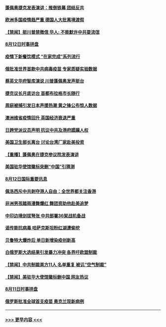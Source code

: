 #### [蓬佩奥捷克发表演讲：推倒铁幕 团结反共](../pages/prog202/a102916925.md?t=08131051) 
#### [欧洲多国疫情趋严重 德国人大批离境渡假](../pages/prog202/a102916706.md?t=08131051) 
#### [【禁闻】挺川普禁微信 华人: 不能默许中共耍流氓](../pages/prog202/a102916843.md?t=08131051) 
#### [8月12日时事拼盘](../pages/prog202/a102916767.md?t=08131051) 
#### [疫情下新餐饮模式 “在家完成”系列流行](../pages/prog202/a102916764.md?t=08131051) 
#### [俄批准世界首款中共病毒疫苗 专家质疑实验数据](../pages/prog202/a102916536.md?t=08131051) 
#### [蔡英文华府智库演说 川普蓬佩奥发声挺台](../pages/prog202/a102916749.md?t=08131051) 
#### [捷克议长月底访台 首都布拉格市长随行](../pages/prog202/a102916689.md?t=08131051) 
#### [周庭被捕引发日本声援热潮 黄之锋公布惊人数据](../pages/prog202/a102916582.md?t=08131051) 
#### [澳洲维省疫情回升 英国经济衰退严重](../pages/prog202/a102916584.md?t=08131051) 
#### [日跨党派议员声明 抗议中共及港府蹂躏人权](../pages/prog202/a102916575.md?t=08131051) 
#### [美国卫生部长离台 讨论台湾厂家赴美投资](../pages/prog202/a102916541.md?t=08131051) 
#### [【重播】蓬佩奥在捷克参议院发表演讲](../pages/prog202/a102916500.md?t=08131051) 
#### [美国驻华使馆徽标突删“中国”引猜测](../pages/prog202/a102916457.md?t=08131051) 
#### [8月12日国际重要讯息](../pages/prog202/a102916349.md?t=08131051) 
#### [佩洛西斥中共剥夺港人自由：全世界都关注香港](../pages/prog202/a102916290.md?t=08131051) 
#### [非洲男孩踏雨漫舞爆红 舞团资助他赴美追梦](../pages/prog202/a102916271.md?t=08131051) 
#### [中印边境剑拔弩张 中共部署36架战机备战](../pages/prog202/a102916158.md?t=08131051) 
#### [谣传能抗病毒 哈萨克斯坦粉红湖遭偷挖](../pages/prog202/a102916156.md?t=08131051) 
#### [贝鲁特大爆炸后 单日新增染疫创新高](../pages/prog202/a102916110.md?t=08131051) 
#### [白俄罗斯大选结果引发暴力冲突 各界吁欧盟制裁](../pages/prog202/a102915738.md?t=08131051) 
#### [【禁闻】中共制裁美方11人 名单重复 被讥“空气制裁”](../pages/prog202/a102915966.md?t=08131051) 
#### [【禁闻】美驻华大使馆徽标删中国 网友热议](../pages/prog202/a102915929.md?t=08131051) 
#### [8月11日时事拼盘](../pages/prog202/a102915887.md?t=08131051) 
#### [俄罗斯批准全球首支疫苗 奥克兰现新病例](../pages/prog202/a102915892.md?t=08131051) 

----
#### [ >>> 更早内容 <<< ](../indexes/prog202-earlier.md)
